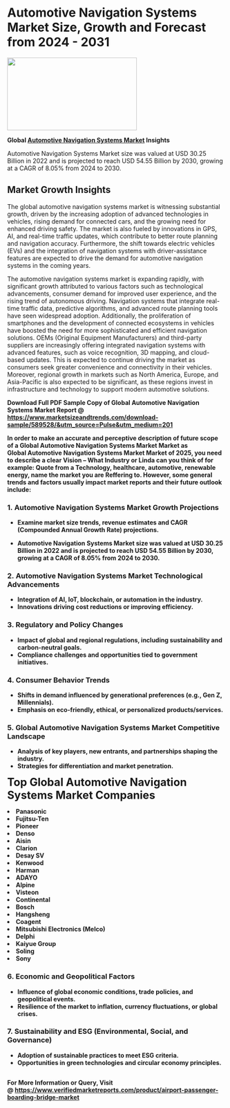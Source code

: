 <H1>Automotive Navigation Systems Market Size, Growth and Forecast from 2024 - 2031</H1><img class="aligncenter size-medium wp-image-584254" src="https://thirdeyenews.in/wp-content/uploads/2024/09/Global-Market-Research-300x168.jpeg" alt="" width="300" height="168" /><p><strong>Global&nbsp;<a href="https://www.marketsizeandtrends.com/download-sample/589528/&amp;utm_source=Pulse&amp;utm_medium=201">Automotive Navigation Systems Market</a> Insights</strong></p><p>Automotive Navigation Systems Market size was valued at USD 30.25 Billion in 2022 and is projected to reach USD 54.55 Billion by 2030, growing at a CAGR of 8.05% from 2024 to 2030.</p><p><h2>Market Growth Insights</h2> <p>The global automotive navigation systems market is witnessing substantial growth, driven by the increasing adoption of advanced technologies in vehicles, rising demand for connected cars, and the growing need for enhanced driving safety. The market is also fueled by innovations in GPS, AI, and real-time traffic updates, which contribute to better route planning and navigation accuracy. Furthermore, the shift towards electric vehicles (EVs) and the integration of navigation systems with driver-assistance features are expected to drive the demand for automotive navigation systems in the coming years.</p> <p><strong></strong></p> <p>The automotive navigation systems market is expanding rapidly, with significant growth attributed to various factors such as technological advancements, consumer demand for improved user experience, and the rising trend of autonomous driving. Navigation systems that integrate real-time traffic data, predictive algorithms, and advanced route planning tools have seen widespread adoption. Additionally, the proliferation of smartphones and the development of connected ecosystems in vehicles have boosted the need for more sophisticated and efficient navigation solutions. OEMs (Original Equipment Manufacturers) and third-party suppliers are increasingly offering integrated navigation systems with advanced features, such as voice recognition, 3D mapping, and cloud-based updates. This is expected to continue driving the market as consumers seek greater convenience and connectivity in their vehicles. Moreover, regional growth in markets such as North America, Europe, and Asia-Pacific is also expected to be significant, as these regions invest in infrastructure and technology to support modern automotive solutions.</p> <p><strong></p><p><span class=""><strong>Download Full PDF Sample Copy of Global Automotive Navigation Systems Market Report</strong> @ <a href="https://www.marketsizeandtrends.com/download-sample/589528/&amp;utm_source=Pulse&amp;utm_medium=201" target="_blank">https://www.marketsizeandtrends.com/download-sample/589528/&amp;utm_source=Pulse&amp;utm_medium=201</a></span></p><p>In order to make an accurate and perceptive description of future scope of a Global&nbsp;Automotive Navigation Systems Market Market as Global&nbsp;Automotive Navigation Systems Market Market of 2025, you need to describe a clear Vision &ndash; What Industry or Linda can you think of for example: Quote from a Technology, healthcare, automotive, renewable energy, name the market you are Reffering to. However, some general trends and factors usually impact market reports and their future outlook include:</p><h3>1.&nbsp;<strong>Automotive Navigation Systems Market Growth Projections</strong></h3><ul><li>Examine market size trends, revenue estimates and CAGR (Compounded Annual Growth Rate) projections.</li><li><p>Automotive Navigation Systems Market size was valued at USD 30.25 Billion in 2022 and is projected to reach USD 54.55 Billion by 2030, growing at a CAGR of 8.05% from 2024 to 2030.</p></li></ul><h3>2.&nbsp;<strong>Automotive Navigation Systems Market Technological Advancements</strong></h3><ul><li>Integration of AI, IoT, blockchain, or automation in the industry.</li><li>Innovations driving cost reductions or improving efficiency.</li></ul><h3>3.&nbsp;<strong>Regulatory and Policy Changes</strong></h3><ul><li>Impact of global and regional regulations, including sustainability and carbon-neutral goals.</li><li>Compliance challenges and opportunities tied to government initiatives.</li></ul><h3>4.&nbsp;<strong>Consumer Behavior Trends</strong></h3><ul><li>Shifts in demand influenced by generational preferences (e.g., Gen Z, Millennials).</li><li>Emphasis on eco-friendly, ethical, or personalized products/services.</li></ul><h3>5.&nbsp;<strong>Global Automotive Navigation Systems Market Competitive Landscape</strong></h3><ul><li>Analysis of key players, new entrants, and partnerships shaping the industry.</li><li>Strategies for differentiation and market penetration.</li></ul><p data-pm-slice="1 1 []"><span style="color: inherit; font-family: inherit; font-size: 25px;">Top Global Automotive Navigation Systems Market Companies</span></p><div class="" data-test-id=""><p><li>Panasonic</li><li> Fujitsu-Ten</li><li> Pioneer</li><li> Denso</li><li> Aisin</li><li> Clarion</li><li> Desay SV</li><li> Kenwood</li><li> Harman</li><li> ADAYO</li><li> Alpine</li><li> Visteon</li><li> Continental</li><li> Bosch</li><li> Hangsheng</li><li> Coagent</li><li> Mitsubishi Electronics (Melco)</li><li> Delphi</li><li> Kaiyue Group</li><li> Soling</li><li> Sony</li></p></div><h3>6.&nbsp;<strong>Economic and Geopolitical Factors</strong></h3><ul><li>Influence of global economic conditions, trade policies, and geopolitical events.</li><li>Resilience of the market to inflation, currency fluctuations, or global crises.</li></ul><h3>7.&nbsp;<strong>Sustainability and ESG (Environmental, Social, and Governance)</strong></h3><ul><li>Adoption of sustainable practices to meet ESG criteria.</li><li>Opportunities in green technologies and circular economy principles.</li></ul><h2><strong style="font-size: 14px;">For More Information or Query, Visit @&nbsp;</strong><a style="background-color: #ffffff; font-size: 14px;" href="https://www.marketsizeandtrends.com/report/automotive-navigation-systems-market/" target="_blank">https://www.verifiedmarketreports.com/product/airport-passenger-boarding-bridge-market</a></h2>
